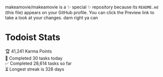 makeamovie/makeamovie is a ✨ special ✨ repository because its `README.md` (this file) appears on your GitHub profile.
You can click the Preview link to take a look at your changes. darn right ya can

# Todoist Stats

<!-- TODO-IST:START -->
🏆  41,241 Karma Points           
🌸  Completed 30 tasks today           
✅  Completed 28,614 tasks so far           
⏳  Longest streak is 328 days
<!-- TODO-IST:END -->